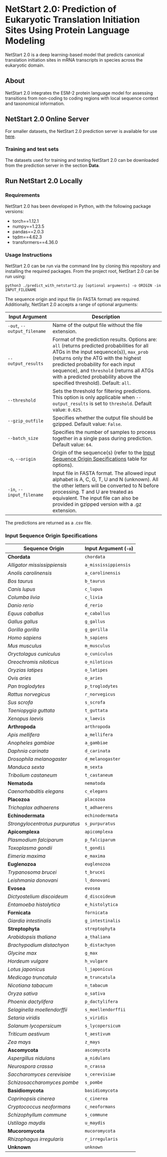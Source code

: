 # NetStart 2.0: Prediction of Eukaryotic Translation Initiation Sites Using Protein Language Modeling
NetStart 2.0 is a deep learning-based model that predicts canonical translation initiation sites in mRNA transcripts in species across the eukaryotic domain.

## About
NetStart 2.0 integrates the ESM-2 protein language model for assessing transitions from non-coding to coding regions with local sequence context and taxonomical information. 

## NetStart 2.0 Online Server
For smaller datasets, the NetStart 2.0 prediction server is available for use [here](https://services.healthtech.dtu.dk/services/NetStart-2.0/). 

### Training and test sets
The datasets used for training and testing NetStart 2.0 can be downloaded from the prediction server in the section **Data**.

## Run NetStart 2.0 Locally
### Requirements
NetStart 2.0 has been developed in Python, with the following package versions:
* torch==1.12.1
* numpy==1.23.5
* pandas==2.0.3
* tqdm==4.62.3
* transformers==4.36.0 

### Usage Instructions
NetStart 2.0 can be run via the command line by cloning this repository and installing the required packages. From the project root, NetStart 2.0 can be run using: 
```
python3 ./predict_with_netstart2.py [optional arguments] -o ORIGIN -in INPUT_FILENAME 
```
The sequence origin and input file (in FASTA format) are required. Additionally, NetStart 2.0 accepts a range of optional arguments:

| Input Argument                  | Description                                                                                                                                          |
|---------------------------------|------------------------------------------------------------------------------------------------------------------------------------------------------|
| `-out`, `--output_filename`     | Name of the output file without the file extension.                                                                                                   |
| `--output_results`              | Format of the prediction results. Options are: `all` (returns predicted probabilities for all ATGs in the input sequence(s)), `max_prob` (returns only the ATG with the highest predicted probability for each input sequence), and `threshold` (returns all ATGs with a predicted probability above the specified threshold). Default: `all`. |
| `--threshold`                   | Sets the threshold for filtering predictions. This option is only applicable when `--output_results` is set to `threshold`. Default value: `0.625`.   |
| `--gzip_outfile`                | Specifies whether the output file should be gzipped. Default value: `False`.                                                                          |
| `--batch_size`                  | Specifies the number of samples to process together in a single pass during prediction. Default value: `64`.                                     |
| `-o`, `--origin`                | Origin of the sequence(s) (refer to the [Input Sequence Origin Specifications](#input-sequence-origin-specifications) table for options).             |
| `-in`, `--input_filename`       | Input file in FASTA format. The allowed input alphabet is A, C, G, T, U and N (unknown). All the other letters will be converted to N before processing. T and U are treated as equivalent. The input file can also be provided in gzipped version with a .gz extension.                                                                        |


The predictions are returned as a .csv file. 



### Input Sequence Origin Specifications
| **Sequence Origin**             | **Input Argument** (`-o`) |
|---------------------------------|---------------------------|
| **Chordata**                    | `chordata`                |
| *Alligator mississippiensis*    | `a_mississippiensis`      |
| *Anolis carolinensis*           | `a_carolinensis`          |
| *Bos taurus*                    | `b_taurus`                |
| *Canis lupus*                   | `c_lupus`                 |
| *Columba livia*                 | `c_livia`                 |
| *Danio rerio*                   | `d_rerio`                 |
| *Equus caballus*                | `e_caballus`              |
| *Gallus gallus*                 | `g_gallus`                |
| *Gorilla gorilla*               | `g_gorilla`               |
| *Homo sapiens*                  | `h_sapiens`               |
| *Mus musculus*                  | `m_musculus`              |
| *Oryctolagus cuniculus*         | `o_cuniculus`             |
| *Oreochromis niloticus*         | `o_niloticus`             |
| *Oryzias latipes*               | `o_latipes`               |
| *Ovis aries*                    | `o_aries`                 |
| *Pan troglodytes*               | `p_troglodytes`           |
| *Rattus norvegicus*             | `r_norvegicus`            |
| *Sus scrofa*                    | `s_scrofa`                |
| *Taeniopygia guttata*           | `t_guttata`               |
| *Xenopus laevis*                | `x_laevis`                |
| **Arthropoda**                  | `arthropoda`              |
| *Apis mellifera*                | `a_mellifera`             |
| *Anopheles gambiae*             | `a_gambiae`               |
| *Daphnia carinata*              | `d_carinata`              |
| *Drosophila melanogaster*       | `d_melanogaster`          |
| *Manduca sexta*                 | `m_sexta`                 |
| *Tribolium castaneum*           | `t_castaneum`             |
| **Nematoda**                    | `nematoda`                |
| *Caenorhabditis elegans*        | `c_elegans`               |
| **Placozoa**                    | `placozoa`                |
| *Trichoplax adhaerens*          | `t_adhaerens`             |
| **Echinodermata**               | `echinodermata`           |
| *Strongylocentrotus purpuratus* | `s_purpuratus`            |
| **Apicomplexa**                 | `apicomplexa`             |
| *Plasmodium falciparum*         | `p_falciparum`            |
| *Toxoplasma gondii*             | `t_gondii`                |
| *Eimeria maxima*                | `e_maxima`                |
| **Euglenozoa**                  | `euglenozoa`              |
| *Trypanosoma brucei*            | `t_brucei`                |
| *Leishmania donovani*           | `l_donovani`              |
| **Evosea**                      | `evosea`                  |
| *Dictyostelium discoideum*      | `d_discoideum`            |
| *Entamoeba histolytica*         | `e_histolytica`           |
| **Fornicata**                   | `fornicata`               |
| *Giardia intestinalis*          | `g_intestinalis`          |
| **Streptophyta**                | `streptophyta`            |
| *Arabidopsis thaliana*          | `a_thaliana`              |
| *Brachypodium distachyon*       | `b_distachyon`            |
| *Glycine max*                   | `g_max`                   |
| *Hordeum vulgare*               | `h_vulgare`               |
| *Lotus japonicus*               | `l_japonicus`             |
| *Medicago truncatula*           | `m_truncatula`            |
| *Nicotiana tabacum*             | `n_tabacum`               |
| *Oryza sativa*                  | `o_sativa`                |
| *Phoenix dactylifera*           | `p_dactylifera`           |
| *Selaginella moellendorffii*    | `s_moellendorffii`        |
| *Setaria viridis*               | `s_viridis`               |
| *Solanum lycopersicum*          | `s_lycopersicum`          |
| *Triticum aestivum*             | `t_aestivum`              |
| *Zea mays*                      | `z_mays`                  |
| **Ascomycota**                  | `ascomycota`              |
| *Aspergillus nidulans*          | `a_nidulans`              |
| *Neurospora crassa*             | `n_crassa`                |
| *Saccharomyces cerevisiae*      | `s_cerevisiae`            |
| *Schizosaccharomyces pombe*     | `s_pombe`                 |
| **Basidiomycota**               | `basidiomycota`           |
| *Coprinopsis cinerea*           | `c_cinerea`               |
| *Cryptococcus neoformans*       | `c_neoformans`            |
| *Schizophyllum commune*         | `s_commune`               |
| *Ustilago maydis*               | `u_maydis`                |
| **Mucoromycota**                | `mucoromycota`            |
| *Rhizophagus irregularis*       | `r_irregularis`           |
| **Unknown**                     | `unknown`                 |

